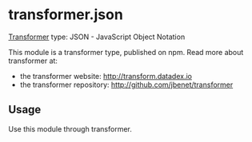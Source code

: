 # transformer.json

[Transformer](http://github.com/jbenet/transformer) type: JSON - JavaScript Object Notation

This module is a transformer type, published on npm. Read more about transformer at:

- the transformer website: <http://transform.datadex.io>
- the transformer repository: <http://github.com/jbenet/transformer>

## Usage

Use this module through transformer.


